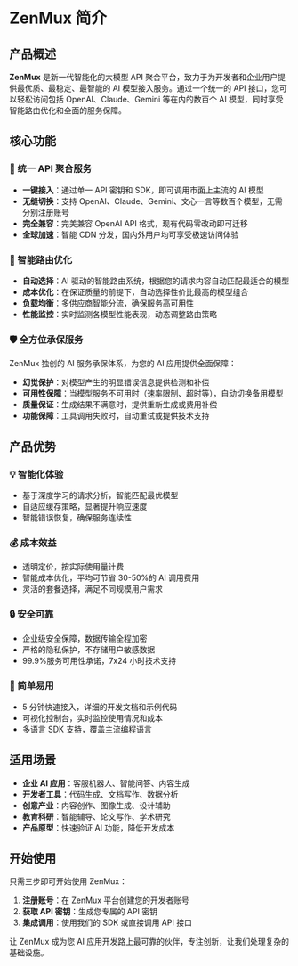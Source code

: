 # ZenMux 简介

## 产品概述

**ZenMux** 是新一代智能化的大模型 API 聚合平台，致力于为开发者和企业用户提供最优质、最稳定、最智能的 AI 模型接入服务。通过一个统一的 API 接口，您可以轻松访问包括 OpenAI、Claude、Gemini 等在内的数百个 AI 模型，同时享受智能路由优化和全面的服务保障。

## 核心功能

### 🚀 统一 API 聚合服务

- **一键接入**：通过单一 API 密钥和 SDK，即可调用市面上主流的 AI 模型
- **无缝切换**：支持 OpenAI、Claude、Gemini、文心一言等数百个模型，无需分别注册账号
- **完全兼容**：完美兼容 OpenAI API 格式，现有代码零改动即可迁移
- **全球加速**：智能 CDN 分发，国内外用户均可享受极速访问体验

### 🧠 智能路由优化

- **自动选择**：AI 驱动的智能路由系统，根据您的请求内容自动匹配最适合的模型
- **成本优化**：在保证质量的前提下，自动选择性价比最高的模型组合
- **负载均衡**：多供应商智能分流，确保服务高可用性
- **性能监控**：实时监测各模型性能表现，动态调整路由策略

### 🛡️ 全方位承保服务

ZenMux 独创的 AI 服务承保体系，为您的 AI 应用提供全面保障：

- **幻觉保护**：对模型产生的明显错误信息提供检测和补偿
- **可用性保障**：当模型服务不可用时（速率限制、超时等），自动切换备用模型
- **质量保证**：生成结果不满意时，提供重新生成或费用补偿
- **功能保障**：工具调用失败时，自动重试或提供技术支持

## 产品优势

### 💡 智能化体验

- 基于深度学习的请求分析，智能匹配最优模型
- 自适应缓存策略，显著提升响应速度
- 智能错误恢复，确保服务连续性

### 💰 成本效益

- 透明定价，按实际使用量计费
- 智能成本优化，平均可节省 30-50%的 AI 调用费用
- 灵活的套餐选择，满足不同规模用户需求

### 🔒 安全可靠

- 企业级安全保障，数据传输全程加密
- 严格的隐私保护，不存储用户敏感数据
- 99.9%服务可用性承诺，7x24 小时技术支持

### 🎯 简单易用

- 5 分钟快速接入，详细的开发文档和示例代码
- 可视化控制台，实时监控使用情况和成本
- 多语言 SDK 支持，覆盖主流编程语言

## 适用场景

- **企业 AI 应用**：客服机器人、智能问答、内容生成
- **开发者工具**：代码生成、文档写作、数据分析
- **创意产业**：内容创作、图像生成、设计辅助
- **教育科研**：智能辅导、论文写作、学术研究
- **产品原型**：快速验证 AI 功能，降低开发成本

## 开始使用

只需三步即可开始使用 ZenMux：

1. **注册账号**：在 ZenMux 平台创建您的开发者账号
2. **获取 API 密钥**：生成您专属的 API 密钥
3. **集成调用**：使用我们的 SDK 或直接调用 API 接口

让 ZenMux 成为您 AI 应用开发路上最可靠的伙伴，专注创新，让我们处理复杂的基础设施。
